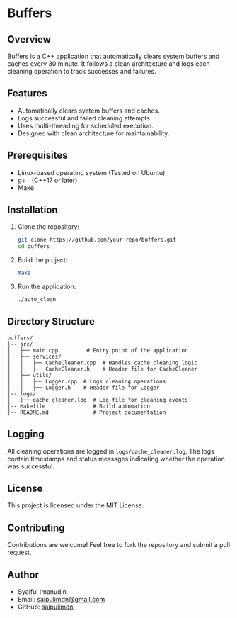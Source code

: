 # Buffers

## Overview

Buffers is a C++ application that automatically clears system buffers and caches every 30 minute. It follows a clean architecture and logs each cleaning operation to track successes and failures.

## Features

- Automatically clears system buffers and caches.
- Logs successful and failed cleaning attempts.
- Uses multi-threading for scheduled execution.
- Designed with clean architecture for maintainability.

## Prerequisites

- Linux-based operating system (Tested on Ubuntu)
- g++ (C++17 or later)
- Make

## Installation

1. Clone the repository:

   ```sh
   git clone https://github.com/your-repo/buffers.git
   cd buffers
   ```

2. Build the project:

   ```sh
   make
   ```

3. Run the application:
   ```sh
   ./auto_clean
   ```

## Directory Structure

```
buffers/
│-- src/
│   ├── main.cpp         # Entry point of the application
│   ├── services/
│   │   ├── CacheCleaner.cpp  # Handles cache cleaning logic
│   │   ├── CacheCleaner.h    # Header file for CacheCleaner
│   ├── utils/
│   │   ├── Logger.cpp  # Logs cleaning operations
│   │   ├── Logger.h    # Header file for Logger
│-- logs/
│   ├── cache_cleaner.log  # Log file for cleaning events
│-- Makefile               # Build automation
│-- README.md              # Project documentation
```

## Logging

All cleaning operations are logged in `logs/cache_cleaner.log`. The logs contain timestamps and status messages indicating whether the operation was successful.

## License

This project is licensed under the MIT License.

## Contributing

Contributions are welcome! Feel free to fork the repository and submit a pull request.

## Author

- Syaiful Imanudin
- Email: saipulimdn@gmail.com
- GitHub: [saipulimdn](https://github.com/saipulimdn)
